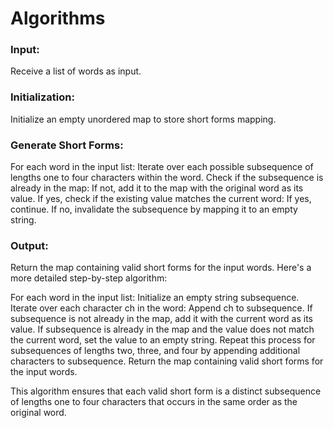 # Algorithms
### Input: 
Receive a list of words as input.
### Initialization: 
Initialize an empty unordered map to store short forms mapping.
### Generate Short Forms:
For each word in the input list:
Iterate over each possible subsequence of lengths one to four characters within the word.
Check if the subsequence is already in the map:
If not, add it to the map with the original word as its value.
If yes, check if the existing value matches the current word:
If yes, continue.
If no, invalidate the subsequence by mapping it to an empty string.
### Output: 
Return the map containing valid short forms for the input words.
Here's a more detailed step-by-step algorithm:

For each word in the input list:
Initialize an empty string subsequence.
Iterate over each character ch in the word:
Append ch to subsequence.
If subsequence is not already in the map, add it with the current word as its value.
If subsequence is already in the map and the value does not match the current word, set the value to an empty string.
Repeat this process for subsequences of lengths two, three, and four by appending additional characters to subsequence.
Return the map containing valid short forms for the input words.


This algorithm ensures that each valid short form is a distinct subsequence of lengths one to four characters that occurs in the same order as the original word.






